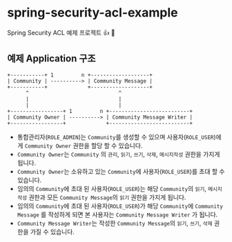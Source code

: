 # spring-security-acl-example

Spring Security ACL 예제 프로젝트 :+1: :tada:

## 예제 Application 구조

```
+-----------+ 1         n +-------------------+
| Community | ----------> | Community Message |
+-----------+             +-------------------+
      ^                             ^
      |                             |
      |                             |
+-----------------+ 1         n +--------------------------+
| Community Owner | ----------> | Community Message Writer |
+-----------------+             +--------------------------+
```

* 통합관리자(`ROLE_ADMIN`)는 `Community`를 생성할 수 있으며 사용자(`ROLE_USER`)에게 `Community Owner` 권한을 할당 할 수 있습니다.
* `Community Owner`는 `Community` 의 `관리`, `읽기`, `쓰기`, `삭제`, `메시지작성` 권한을 가지게 됩니다. 
* `Community Owner`는 소유하고 있는 `Community`에 사용자(`ROLE_USER`)를 초대 할 수 있습니다.
* 임의의 `Community`에 초대 된 사용자(`ROLE_USER`)는 해당 `Community`의 `읽기`, `메시지작성` 권한과 모든 `Community Message`의 `읽기` 권한을 가지게 됩니다.
* 임의의 `Community`에 초대 된 사용자(`ROLE_USER`)가 해당 `Community`에 `Community Message` 를 작성하게 되면 본 사용자는 `Community Message Writer` 가 됩니다.
* `Community Message Writer`는 작성한 `Community Message`의 `읽기`, `쓰기`, `삭제` 권한을 가질 수 있습니다.
